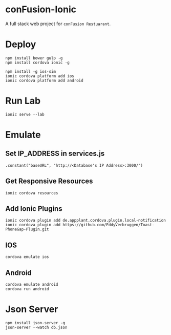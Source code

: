 # conFusion-Ionic
A full stack web project for `conFusion Restuarant`.

# Deploy

```
npm install bower gulp -g
npm install cordova ionic -g

npm install -g ios-sim
ionic cordova platform add ios
ionic cordova platform add android
```

# Run Lab

```
ionic serve --lab
```

# Emulate

## Set IP_ADDRESS in services.js
```
.constant("baseURL", "http://<Database's IP Address>:3000/")
```

## Get Responsive Resources
```
ionic cordova resources
```

## Add Ionic Plugins
```
ionic cordova plugin add de.appplant.cordova.plugin.local-notification
ionic cordova plugin add https://github.com/EddyVerbruggen/Toast-PhoneGap-Plugin.git
```

## IOS

```
cordova emulate ios
```

## Android
```
cordova emulate android
cordova run android
```

# Json Server

```
npm install json-server -g
json-server --watch db.json
```
